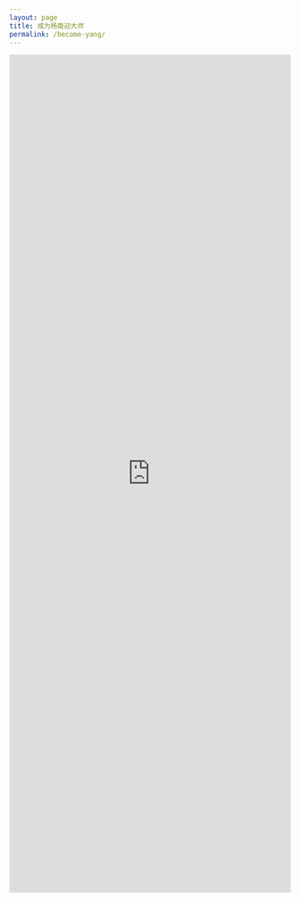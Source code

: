```yaml
---
layout: page
title: 成为杨南迎大师
permalink: /become-yang/
---
```


<iframe frameborder="0" src="https://linearsports.org/2048" style="width:100%;height:1500px;"></iframe>
